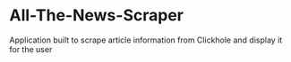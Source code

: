 # All-The-News-Scraper
Application built to scrape article information from Clickhole and display it for the user

